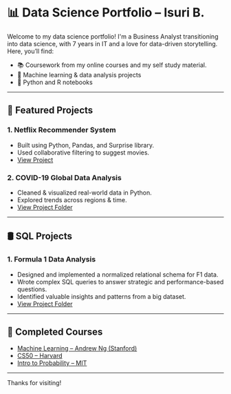 # 📊 Data Science Portfolio – Isuri B.

Welcome to my data science portfolio! I'm a Business Analyst transitioning into data science, with 7 years in IT and a love for data-driven storytelling. Here, you’ll find:

- 📚 Coursework from my online courses and my self study material.
- 🧠 Machine learning & data analysis projects
- 🧪 Python and R notebooks

---

## 🚀 Featured Projects
### 1. Netflix Recommender System
- Built using Python, Pandas, and Surprise library.
- Used collaborative filtering to suggest movies.
- [View Project](link)

### 2. COVID-19 Global Data Analysis
- Cleaned & visualized real-world data in Python.
- Explored trends across regions & time.
- [View Project Folder](https://github.com/isuri-balasooriya2/Portfolio/tree/main/Projects/COVID19_Data_Tracker)

---

## 🛢 SQL Projects
### 1. Formula 1 Data Analysis
- Designed and implemented a normalized relational schema for F1 data.
- Wrote complex SQL queries to answer strategic and performance-based questions.
- Identified valuable insights and patterns from a big dataset.
- [View Project Folder](https://github.com/isuri-balasooriya2/Portfolio/tree/main/Projects/F1-SQL-Project)

---

## 📖 Completed Courses
- [Machine Learning – Andrew Ng (Stanford)](link)
- [CS50 – Harvard](link)
- [Intro to Probability – MIT](link)

---

Thanks for visiting!
